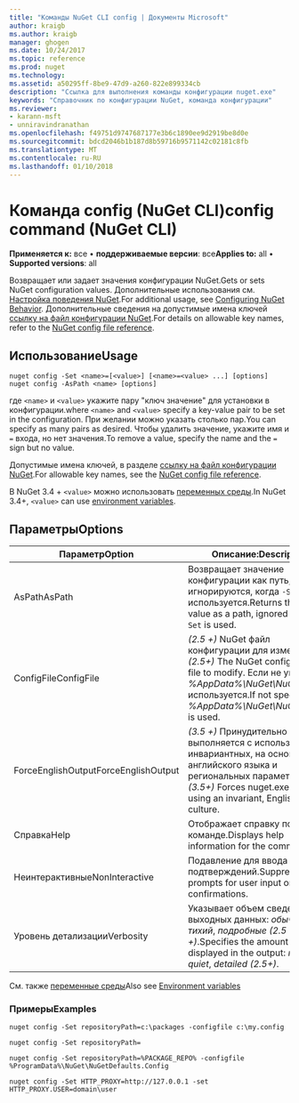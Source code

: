 ```yaml
---
title: "Команды NuGet CLI config | Документы Microsoft"
author: kraigb
ms.author: kraigb
manager: ghogen
ms.date: 10/24/2017
ms.topic: reference
ms.prod: nuget
ms.technology: 
ms.assetid: a50295ff-8be9-47d9-a260-822e899334cb
description: "Ссылка для выполнения команды конфигурации nuget.exe"
keywords: "Справочник по конфигурации NuGet, команда конфигурации"
ms.reviewer:
- karann-msft
- unniravindranathan
ms.openlocfilehash: f49751d9747687177e3b6c1890ee9d2919be8d0e
ms.sourcegitcommit: bdcd2046b1b187d8b59716b9571142c02181c8fb
ms.translationtype: MT
ms.contentlocale: ru-RU
ms.lasthandoff: 01/10/2018
---
```

# <a name="config-command-nuget-cli"></a><span data-ttu-id="dd2d9-104">Команда config (NuGet CLI)</span><span class="sxs-lookup"><span data-stu-id="dd2d9-104">config command (NuGet CLI)</span></span>

<span data-ttu-id="dd2d9-105">**Применяется к:** все &bullet; **поддерживаемые версии**: все</span><span class="sxs-lookup"><span data-stu-id="dd2d9-105">**Applies to:** all &bullet; **Supported versions**: all</span></span>

<span data-ttu-id="dd2d9-106">Возвращает или задает значения конфигурации NuGet.</span><span class="sxs-lookup"><span data-stu-id="dd2d9-106">Gets or sets NuGet configuration values.</span></span> <span data-ttu-id="dd2d9-107">Дополнительные использования см. [Настройка поведения NuGet](../consume-packages/configuring-nuget-behavior.md).</span><span class="sxs-lookup"><span data-stu-id="dd2d9-107">For additional usage, see [Configuring NuGet Behavior](../consume-packages/configuring-nuget-behavior.md).</span></span> <span data-ttu-id="dd2d9-108">Дополнительные сведения на допустимые имена ключей [ссылку на файл конфигурации NuGet](../Schema/nuget-config-file.md).</span><span class="sxs-lookup"><span data-stu-id="dd2d9-108">For details on allowable key names, refer to the [NuGet config file reference](../Schema/nuget-config-file.md).</span></span>

## <a name="usage"></a><span data-ttu-id="dd2d9-109">Использование</span><span class="sxs-lookup"><span data-stu-id="dd2d9-109">Usage</span></span>

```
nuget config -Set <name>=[<value>] [<name>=<value> ...] [options]
nuget config -AsPath <name> [options]
```

<span data-ttu-id="dd2d9-110">где `<name>` и `<value>` укажите пару "ключ значение" для установки в конфигурации.</span><span class="sxs-lookup"><span data-stu-id="dd2d9-110">where `<name>` and `<value>` specify a key-value pair to be set in the configuration.</span></span> <span data-ttu-id="dd2d9-111">При желании можно указать столько пар.</span><span class="sxs-lookup"><span data-stu-id="dd2d9-111">You can specify as many pairs as desired.</span></span> <span data-ttu-id="dd2d9-112">Чтобы удалить значение, укажите имя и `=` входа, но нет значения.</span><span class="sxs-lookup"><span data-stu-id="dd2d9-112">To remove a value, specify the name and the `=` sign but no value.</span></span>

<span data-ttu-id="dd2d9-113">Допустимые имена ключей, в разделе [ссылку на файл конфигурации NuGet](../Schema/nuget-config-file.md).</span><span class="sxs-lookup"><span data-stu-id="dd2d9-113">For allowable key names, see the [NuGet config file reference](../Schema/nuget-config-file.md).</span></span>

<span data-ttu-id="dd2d9-114">В NuGet 3.4 + `<value>` можно использовать [переменных среды](cli-ref-environment-variables.md).</span><span class="sxs-lookup"><span data-stu-id="dd2d9-114">In NuGet 3.4+, `<value>` can use [environment variables](cli-ref-environment-variables.md).</span></span>

## <a name="options"></a><span data-ttu-id="dd2d9-115">Параметры</span><span class="sxs-lookup"><span data-stu-id="dd2d9-115">Options</span></span>

| <span data-ttu-id="dd2d9-116">Параметр</span><span class="sxs-lookup"><span data-stu-id="dd2d9-116">Option</span></span> | <span data-ttu-id="dd2d9-117">Описание:</span><span class="sxs-lookup"><span data-stu-id="dd2d9-117">Description</span></span> |
| --- | --- |
| <span data-ttu-id="dd2d9-118">AsPath</span><span class="sxs-lookup"><span data-stu-id="dd2d9-118">AsPath</span></span> | <span data-ttu-id="dd2d9-119">Возвращает значение конфигурации как путь, игнорируются, когда `-Set` используется.</span><span class="sxs-lookup"><span data-stu-id="dd2d9-119">Returns the config value as a path, ignored when `-Set` is used.</span></span> |
| <span data-ttu-id="dd2d9-120">ConfigFile</span><span class="sxs-lookup"><span data-stu-id="dd2d9-120">ConfigFile</span></span> | <span data-ttu-id="dd2d9-121">*(2.5 +)*  NuGet файл конфигурации для изменения.</span><span class="sxs-lookup"><span data-stu-id="dd2d9-121">*(2.5+)* The NuGet configuration file to modify.</span></span> <span data-ttu-id="dd2d9-122">Если не указан, *%AppData%\NuGet\NuGet.Config* используется.</span><span class="sxs-lookup"><span data-stu-id="dd2d9-122">If not specified, *%AppData%\NuGet\NuGet.Config* is used.</span></span> |
| <span data-ttu-id="dd2d9-123">ForceEnglishOutput</span><span class="sxs-lookup"><span data-stu-id="dd2d9-123">ForceEnglishOutput</span></span> | <span data-ttu-id="dd2d9-124">*(3.5 +)*  Принудительно nuget.exe выполняется с использованием инвариантных, на основе английского языка и региональных параметров.</span><span class="sxs-lookup"><span data-stu-id="dd2d9-124">*(3.5+)* Forces nuget.exe to run using an invariant, English-based culture.</span></span> |
| <span data-ttu-id="dd2d9-125">Справка</span><span class="sxs-lookup"><span data-stu-id="dd2d9-125">Help</span></span> | <span data-ttu-id="dd2d9-126">Отображает справку по команде.</span><span class="sxs-lookup"><span data-stu-id="dd2d9-126">Displays help information for the command.</span></span> |
| <span data-ttu-id="dd2d9-127">Неинтерактивные</span><span class="sxs-lookup"><span data-stu-id="dd2d9-127">NonInteractive</span></span> | <span data-ttu-id="dd2d9-128">Подавление для ввода данных и подтверждений.</span><span class="sxs-lookup"><span data-stu-id="dd2d9-128">Suppresses prompts for user input or confirmations.</span></span> |
| <span data-ttu-id="dd2d9-129">Уровень детализации</span><span class="sxs-lookup"><span data-stu-id="dd2d9-129">Verbosity</span></span> | <span data-ttu-id="dd2d9-130">Указывает объем сведений в выходных данных: *обычного*, *тихий*, *подробные (2.5 +)*.</span><span class="sxs-lookup"><span data-stu-id="dd2d9-130">Specifies the amount of detail displayed in the output: *normal*, *quiet*, *detailed (2.5+)*.</span></span> |

<span data-ttu-id="dd2d9-131">См. также [переменные среды](cli-ref-environment-variables.md)</span><span class="sxs-lookup"><span data-stu-id="dd2d9-131">Also see [Environment variables](cli-ref-environment-variables.md)</span></span>

### <a name="examples"></a><span data-ttu-id="dd2d9-132">Примеры</span><span class="sxs-lookup"><span data-stu-id="dd2d9-132">Examples</span></span>

```
nuget config -Set repositoryPath=c:\packages -configfile c:\my.config

nuget config -Set repositoryPath=

nuget config -Set repositoryPath=%PACKAGE_REPO% -configfile %ProgramData%\NuGet\NuGetDefaults.Config

nuget config -Set HTTP_PROXY=http://127.0.0.1 -set HTTP_PROXY.USER=domain\user
```
